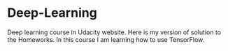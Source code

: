 # Deep-Learning

Deep learning course in Udacity website. Here is my version of solution to the Homeworks.
In this course I am learning how to use TensorFlow.
